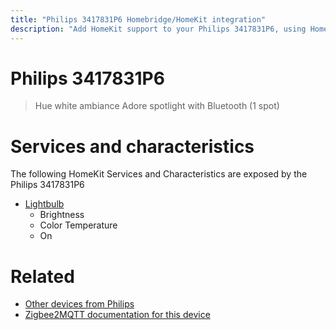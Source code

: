 ```yaml
---
title: "Philips 3417831P6 Homebridge/HomeKit integration"
description: "Add HomeKit support to your Philips 3417831P6, using Homebridge, Zigbee2MQTT and homebridge-z2m."
---
```

<!---
This file has been GENERATED using src/docgen/docgen.ts
DO NOT EDIT THIS FILE MANUALLY!
-->
# Philips 3417831P6
> Hue white ambiance Adore spotlight with Bluetooth (1 spot)


# Services and characteristics
The following HomeKit Services and Characteristics are exposed by
the Philips 3417831P6

* [Lightbulb](../../light.md)
  * Brightness
  * Color Temperature
  * On


# Related
* [Other devices from Philips](../index.md#philips)
* [Zigbee2MQTT documentation for this device](https://www.zigbee2mqtt.io/devices/3417831P6.html)